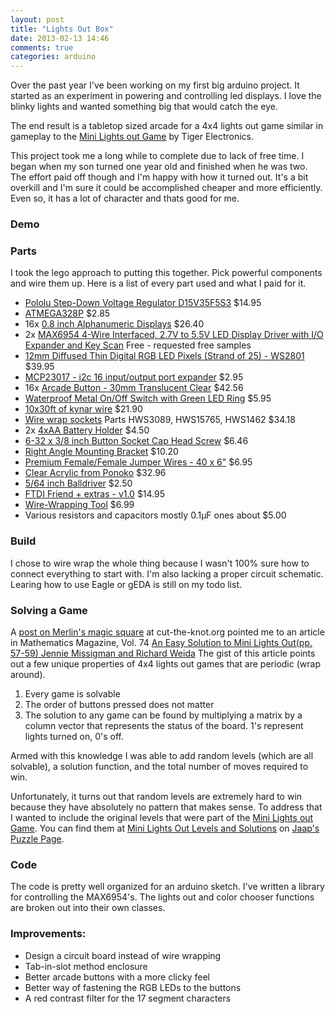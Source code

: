 ```yaml
---
layout: post
title: "Lights Out Box"
date: 2013-02-13 14:46
comments: true
categories: arduino
---
```


Over the past year I've been working on my first big arduino project. It started
as an experiment in powering and controlling led displays. I love the blinky
lights and wanted something big that would catch the eye.

The end result is a tabletop sized arcade for a 4x4 lights out game similar in
gameplay to the
[Mini Lights out Game](http://www.jaapsch.net/puzzles/lights.htm#descmini)
by Tiger Electronics.

<!-- more -->

This project took me a long while to complete due to lack of free time. I began
when my son turned one year old and finished when he was two. The effort paid
off though and I'm happy with how it turned out. It's a bit overkill and I'm
sure it could be accomplished cheaper and more efficiently. Even so, it has a
lot of character and thats good for me.

### Demo


### Parts

I took the lego approach to putting this together. Pick powerful components and
wire them up. Here is a list of every part used and what I paid for it.

* [Pololu Step-Down Voltage Regulator D15V35F5S3](http://www.pololu.com/catalog/product/2110) $14.95
* [ATMEGA328P](https://www.adafruit.com/products/123) $2.85
* 16x [0.8 inch Alphanumeric Displays](http://shop.evilmadscientist.com/productsmenu/partsmenu/232) $26.40
* 2x [MAX6954 4-Wire Interfaced, 2.7V to 5.5V LED Display Driver with I/O Expander and Key Scan](http://www.maximintegrated.com/datasheet/index.mvp/id/3410) Free - requested free samples
* [12mm Diffused Thin Digital RGB LED Pixels (Strand of 25) - WS2801](https://www.adafruit.com/products/322) $39.95
* [MCP23017 - i2c 16 input/output port expander](https://www.adafruit.com/products/732) $2.95
* 16x [Arcade Button - 30mm Translucent Clear](https://www.adafruit.com/products/471) $42.56
* [Waterproof Metal On/Off Switch with Green LED Ring](http://adafruit.com/products/482) $5.95
* [10x30ft of kynar wire](http://www.ebay.com/itm/10-X-30-ft-Kynar-30-awg-wire-10-Color-4-xbox-v-game-/260623604297) $21.90
* [Wire wrap sockets](http://www.king-cart.com/phoenixent/product=SOCKETS+WIRE+WRAP+DIP+%2526+SIP/exact_match=exact) Parts HWS3089, HWS15765, HWS1462 $34.18
* 2x [4xAA Battery Holder](http://shop.evilmadscientist.com/productsmenu/partsmenu/422) $4.50
* [6-32 x 3/8 inch Button Socket Cap Head Screw](http://shop.evilmadscientist.com/productsmenu/partsmenu/468-632bscs) $6.46
* [Right Angle Mounting Bracket](http://shop.evilmadscientist.com/productsmenu/partsmenu/465-bracket) $10.20
* [Premium Female/Female Jumper Wires - 40 x 6"](https://www.adafruit.com/products/266) $6.95
* [Clear Acrylic from Ponoko](http://www.ponoko.com/make-and-sell/show-material/72-acrylic-clear) $32.96
* [5/64 inch Balldriver](http://shop.evilmadscientist.com/productsmenu/partsmenu/202) $2.50
* [FTDI Friend + extras - v1.0](https://www.adafruit.com/products/284) $14.95
* [Wire-Wrapping Tool](http://www.radioshack.com/product/index.jsp?productId=2103243) $6.99
* Various resistors and capacitors mostly 0.1µF ones about $5.00

### Build

I chose to wire wrap the whole thing because I wasn't 100% sure how to connect
everything to start with. I'm also lacking a proper circuit schematic. Learing
how to use Eagle or gEDA is still on my todo list.

### Solving a Game

A [post on Merlin's magic square](http://www.cut-the-knot.org/Curriculum/Games/Merlin4x4.shtml#theory)
at cut-the-knot.org pointed me to an article in Mathematics Magazine, Vol. 74
[An Easy Solution to Mini Lights Out(pp. 57-59) Jennie Missigman and Richard Weida](http://www.jstor.org/stable/2691157)
The gist of this article points out a few unique properties of 4x4 lights out games that are periodic (wrap around).

1. Every game is solvable
2. The order of buttons pressed does not matter
3. The solution to any game can be found by multiplying a matrix by a column
   vector that represents the status of the board. 1's represent lights turned
   on, 0's off.

Armed with this knowledge I was able to add random levels (which are all
solvable), a solution function, and the total number of moves required to win.

Unfortunately, it turns out that random levels are extremely hard to win because
they have absolutely no pattern that makes sense. To address that I wanted to
include the original levels that were part of the
[Mini Lights out Game](http://www.jaapsch.net/puzzles/lights.htm#descmini).
You can find them at
[Mini Lights Out Levels and Solutions](http://www.jaapsch.net/puzzles/extra/lomini.txt) on
[Jaap's Puzzle Page](http://www.jaapsch.net/puzzles/lightsol.htm#lomini).

### Code

The code is pretty well organized for an arduino sketch. I've written a library
for controlling the MAX6954's. The lights out and color chooser functions are
broken out into their own classes.

### Improvements:

* Design a circuit board instead of wire wrapping
* Tab-in-slot method enclosure
* Better arcade buttons with a more clicky feel
* Better way of fastening the RGB LEDs to the buttons
* A red contrast filter for the 17 segment characters

